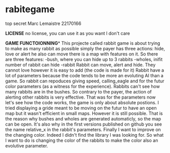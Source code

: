 # rabitegame
top secret
Marc Lemaistre 22170166

****LICENSE****
no license, you can use it as you want I don't care

****GAME FUNCTOIONNING*****
This projecte called rabbit game is about trying to make as many rabbit as possible
simply the payer has three actions: hide, love or alert he also can move
there is a map with features on it.
So there are three features:
-bush, where you can hide up to 3 rabbits
-wholes, inifit number of rabbit can hide
-rabbit
Rabbit can move, alert and hide. They cannot love however it is easy to add (the code is made for it)
Rabbit have a lot of parameters because the code tends to be more an evoluting AI than a game. 
So rabbit can repoduces giving speed, calling_eagle and for the futur color parameters (as a witness for the experience).
Rabbits can't see how many rabbits are in the bushes. So contrary to the payer, the action of alerting other rabbits is very effective.
That was for the parameters now let's see how the code works,
the game is only about absolute postions. I tried displaying a gride meant to be moving on the futur to have an open map but it wasn't efficient in small maps.
However it is still possible. That is the reason why bushes and wholes are generated automaticly, so the map can be open. It's also why in the first versions published on github you see the name relative_x in the rabbit's parameters.
Finally I want to improve on the changing color. Indeed I didn't find the library I was looking for. So what I want to do is changing the color of the rabbits to make the color also an evolutive parameter.

